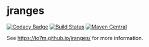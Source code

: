 jranges
=======

[![Codacy Badge](https://api.codacy.com/project/badge/Grade/a35ed41cc7ce407cac51f1b37e974fe1)](https://www.codacy.com/app/github_79/jranges?utm_source=github.com&utm_medium=referral&utm_content=io7m/jranges&utm_campaign=badger)
[![Build Status](https://travis-ci.org/io7m/jranges.svg?branch=master)](https://travis-ci.org/io7m/jranges)
[![Maven Central](https://maven-badges.herokuapp.com/maven-central/com.io7m.jranges/io7m-jranges/badge.png)](https://maven-badges.herokuapp.com/maven-central/com.io7m.jranges/io7m-jranges)

See https://io7m.github.io/jranges/ for more information.
